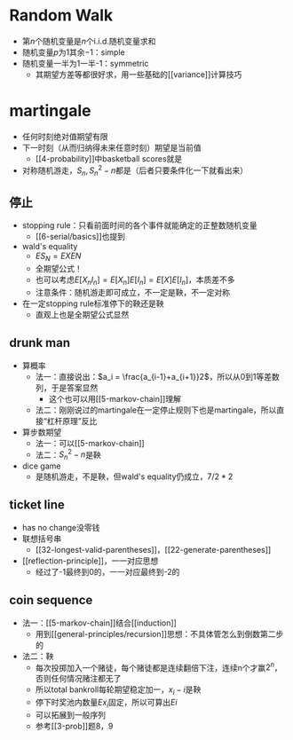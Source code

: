 # Random Walk
- 第$n$个随机变量是$n$个i.i.d.随机变量求和
- 随机变量$p$为1其余$-1$：simple
- 随机变量一半为1一半-1：symmetric
  - 其期望方差等都很好求，用一些基础的[[variance]]计算技巧
# martingale
- 任何时刻绝对值期望有限
- 下一时刻（从而归纳得未来任意时刻）期望是当前值
  - [[4-probability]]中basketball scores就是
- 对称随机游走，$S_n, S^2_n-n$都是（后者只要条件化一下就看出来）
## 停止
- stopping rule：只看前面时间的各个事件就能确定的正整数随机变量
  - [[6-serial/basics]]也提到
- wald's equality
  - $ES_N = EXEN$
  - 全期望公式！
  - 也可以考虑$E[X_nI_n] = E[X_n]E[I_n] = E[X]E[I_n]$，本质差不多
  - 注意条件：随机游走即可成立，不一定是鞅，不一定对称
- 在一定stopping rule标准停下的鞅还是鞅
  - 直观上也是全期望公式显然
## drunk man
  - 算概率
    - 法一：直接说出：$a_i = \frac{a_{i-1}+a_{i+1}}2$，所以从0到1等差数列，于是答案显然
      - 这个也可以用[[5-markov-chain]]理解
    - 法二：刚刚说过的martingale在一定停止规则下也是martingale，所以直接“杠杆原理”反比
  - 算步数期望
    - 法一：可以[[5-markov-chain]]
    - 法二：$S_n^2-n$是鞅
- dice game
  - 是随机游走，不是鞅，但wald's equality仍成立，$7/2*2$
## ticket line
  - has no change没零钱
  - 联想括号串
    - [[32-longest-valid-parentheses]]，[[22-generate-parentheses]]
  - [[reflection-principle]]，一一对应思想
    - 经过了-1最终到0的，一一对应最终到-2的
## coin sequence
  - 法一：[[5-markov-chain]]结合[[induction]]
    - 用到[[general-principles/recursion]]思想：不具体管怎么到倒数第二步的
  - 法二：鞅
    - 每次投掷加入一个赌徒，每个赌徒都是连续翻倍下注，连续n个才赢$2^n$，否则任何情况赌注都无了
    - 所以total bankroll每轮期望稳定加一，$x_i-i$是鞅
    - 停下时奖池内数量$Ex_i$固定，所以可算出$Ei$
    - 可以拓展到一般序列
    - 参考[[3-prob]]题8，9
